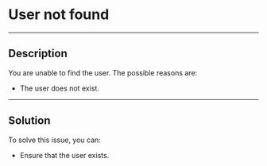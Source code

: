# User not found

----

## Description

You are unable to find the user. The possible reasons are:

- The user does not exist.

----

## Solution

To solve this issue, you can:

- Ensure that the user exists.